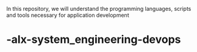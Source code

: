 In this repository, we will understand the programming languages, scripts and tools necessary for application development
# -alx-system_engineering-devops
